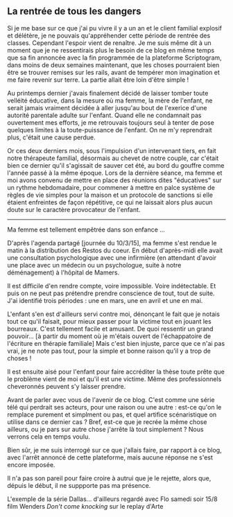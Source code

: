 ## La rentrée de tous les dangers

Si je me base sur ce que j'ai pu vivre il y a un an et le client familial explosif et délétère, je ne pouvais qu'appréhender cette période de rentrée des classes. Cependant l'espoir vient de renaître. Je me suis même dit à un moment que je ne ressentirais plus le besoin de ce blog en même temps que sa fin annoncée avec la fin programmée de la plateforme Scriptogram, dans moins de deux semaines maintenant, que les choses pourraient bien être se trouver remises sur les rails, avant de tempérer mon imagination et me faire revenir sur terre. La partie allait être loin d'être simple !

Au printemps dernier j'avais finalement décidé de laisser tomber toute velléité éducative, dans la mesure où ma femme, la mère de l'enfant, ne serait jamais vraiment décidée à aller jusqu'au bout de l'exerice d'une autorité parentale adulte sur l'enfant. Quand elle ne condamnait pas ouvertement mes efforts, je me retrouvais toujours seul à tenter de pose quelques limites à la toute-puissance de l'enfant. On ne m'y reprendrait plus, c'était une cause perdue.

Or ces deux derniers mois, sous l'impulsion d'un intervenant tiers, en fait notre thérapeute familial, désormais au chevet de notre couple, car c'était bien ce dernier qu'il s'agissait de sauver cet été, au bord du gouffre comme l'année passé à la même époque. Lors de la dernière séance, ma femme et moi avons convenu de mettre en place des réunions dites "éducatives" sur un rythme hebdomadaire, pour commener à mettre en palce système de règles de vie simples pour la maison et un protocole de sanctions si elle étaient enfreintes de façon répétitive, ce qui ne laissait alors plus aucun doute sur le caractère provocateur de l'enfant.



***

Ma femme est tellement empêtrée dans son enfance ...

D'après l'agenda partagé [journée du 10/3/15], ma femme s'est rendue le matin à la distribution des Restos du coeur. En début d'après-midi elle avait une consultation psychologique avec une infirmière (en attendant d'avoir une place avec un médecin ou un psychologue, suite à notre déménagement) à l'hôpital de Mamers.

Il est difficile d'en rendre compte, voire impossible. Voire indétectable. Et puis on ne peut pas prétendre prendre conscience de tout, tout de suite. J'ai identifié trois périodes : une en mars, une en avril et une en mai.

L'enfant s'en est d'ailleurs servi contre moi, dénonçant le fait que je notais tout ce qu'il faisait, pour mieux passer pour la victime tout en jouant les bourreaux. C'est tellement facile et amusant. De quoi ressentir un grand pouvoir... [à partir du moment où je m'étais ouvert de l'échappatoire de l'écriture en thérapie familiale] Mais c'est bien injuste, parce que ce n'ai pas vrai, je ne note pas tout, pour la simple et bonne raison qu'il y a trop de choses ! 

Il est ensuite aisé pour l'enfant pour faire accréditer la thèse toute prête que le problème vient de moi et qu'il est une victime. Même des professionnels cheveronnés peuvent s'y laisser prendre.

Avant de parler avec vous de l'avenir de ce blog. C'est comme une série télé qui perdrait ses acteurs, pour une raison ou une autre : est-ce qu'on le remplace purement et simplment ou pas, et quel artifice scénaristique on utilise dans ce dernier cas ? Bref, est-ce que je recrée la même chose ailleurs, ou je pars sur autre chose j'arrête là tout simplement ? Nous verrons cela en temps voulu.

Bien sûr, je me suis interrogé sur ce que j'allais faire, par rapport à ce blog, avec l'arrêt annoncé de cette plateforme, mais aucune réponse ne s'est encore imposée.

Il n'a pas son pareil pour faire croire à autrui que je le rejette, alors que, dépuis le début, il ne suppporte pas ma présence.

L'exemple de la série Dallas...
d'ailleurs regardé avec Flo samedi soir 15/8 film Wenders *Don't come knocking* sur le replay d'Arte
